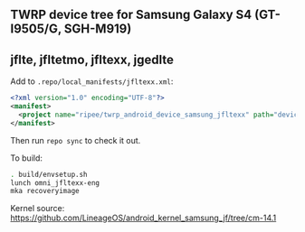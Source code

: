## TWRP device tree for Samsung Galaxy S4 (GT-I9505/G, SGH-M919)
## jflte, jfltetmo, jfltexx, jgedlte

Add to `.repo/local_manifests/jfltexx.xml`:

```xml
<?xml version="1.0" encoding="UTF-8"?>
<manifest>
  <project name="ripee/twrp_android_device_samsung_jfltexx" path="device/samsung/jfltexx" remote="github" revision="android-7.1" />
</manifest>
```

Then run `repo sync` to check it out.

To build:

```sh
. build/envsetup.sh
lunch omni_jfltexx-eng
mka recoveryimage
```

Kernel source: https://github.com/LineageOS/android_kernel_samsung_jf/tree/cm-14.1
